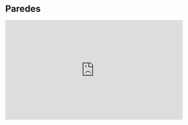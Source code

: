 # Paredes

<iframe width="560" height="315" src="https://www.youtube.com/embed/XI2ZkK1rERo?si=2k9Z9sP5nlaAyOAW" title="YouTube video player" frameborder="0" allow="accelerometer; autoplay; clipboard-write; encrypted-media; gyroscope; picture-in-picture; web-share" referrerpolicy="strict-origin-when-cross-origin" allowfullscreen></iframe>

